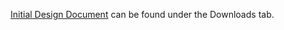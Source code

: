 [Initial Design Document](https://code.google.com/p/pass-the-wifi/downloads/detail?name=InitialDesign.pdf) can be found under the Downloads tab.